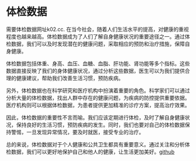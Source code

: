 # 体检数据

需要体检数据网址k02.cc. 在当今社会，随着人们生活水平的提高，对健康的重视程度也越来越高。体检数据成为了人们了解自身健康状况的重要途径之一。通过体检数据，我们可以及时发现潜在的健康问题，采取相应的预防和治疗措施，保障自身健康。

体检数据包括体重、身高、血压、血糖、血脂、肝功能、肾功能等多个指标。这些数据直接反映了我们的身体健康状况，通过分析这些数据，医生可以为我们提供合理的健康建议，帮助我们改善生活习惯，预防疾病。

另外，体检数据也在科学研究和医疗机构中扮演着重要的角色。科学家们可以通过分析大量的体检数据，找出人群中存在的健康问题，为疾病的防控提供重要依据。医疗机构则可以根据体检数据，为患者提供更加精准的诊疗方案，提高治疗效果。

因此，体检数据的重要性不言而喻。我们应该定期进行体检，及时了解自身健康状况，保持良好的生活习惯，预防疾病的发生。同时，我们也要对自己的体检数据保持警惕，一旦发现异常情况，要及时就医，接受专业的治疗。

总的来说，体检数据对于个人健康和公共卫生都具有重要意义。通过关注和分析体检数据，我们可以更好地保护自己和他人的健康，让生活更加美好。[github](https://github.com)